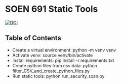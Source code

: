 # SOEN 691 Static Tools
[![DOI](https://zenodo.org/badge/DOI/10.5281/zenodo.15251961.svg)](https://doi.org/10.5281/zenodo.15251961)

## Table of Contents
- Create a virtual environment: python -m venv venv
- Activate venv: source venv/bin/activate
- Install requirements: pip install -r requirements.txt
- Create python files from csv data: python filter_CSV_and_create_python_files.py
- Run static tools: python run_security_scan.py

